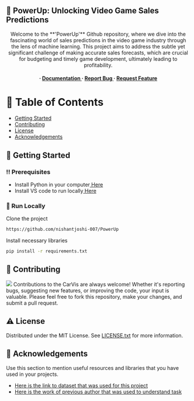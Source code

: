 ## :star2: PowerUp: Unlocking Video Game Sales Predictions
<div align='center'>

<p>Welcome to the **'PowerUp'** Github repository, where we dive into the fascinating world of sales predictions in the video game industry through the lens of machine learning. This project aims to address the subtle yet significant challenge of making accurate sales forecasts, which are crucial for budgeting and timely game development, ultimately leading to profitability.</p>
<h4> <span> · </span> <a href="https://github.com/nishantjoshi-007/PowerUp/blob/master/README.md"> Documentation </a> <span> · </span> <a href="https://github.com/nishantjoshi-007/PowerUp/issues"> Report Bug </a> <span> · </span> <a href="https://github.com/nishantjoshi-007/PowerUp/issues"> Request Feature </a> </h4>

</div>


# :notebook_with_decorative_cover: Table of Contents
- [Getting Started](#toolbox-getting-started)
- [Contributing](#wave-contributing)
- [License](#warning-license)
- [Acknowledgements](#gem-acknowledgements)


## :toolbox: Getting Started
### :bangbang: Prerequisites
- Install Python in your computer<a href="https://www.python.org/downloads/"> Here</a>
- Install VS code to run locally<a href="https://code.visualstudio.com/Download"> Here</a>


### :running: Run Locally
Clone the project
```bash
https://github.com/nishantjoshi-007/PowerUp
```
Install necessary libraries
```bash
pip install -r requirements.txt
```


## :wave: Contributing
<img src="https://contrib.rocks/image?repo=Louis3797/awesome-readme-template" /> Contributions to the CarVis are always welcome! Whether it's reporting bugs, suggesting new features, or improving the code, your input is valuable. Please feel free to fork this repository, make your changes, and submit a pull request.

## :warning: License
Distributed under the MIT License. See <a href="https://github.com/nishantjoshi-007/CarVis/blob/main/LICENSE">LICENSE.txt</a> for more information.

## :gem: Acknowledgements
Use this section to mention useful resources and libraries that you have used in your projects.
- [Here is the link to dataset that was used for this project](https://www.kaggle.com/datasets/gregorut/videogamesales/data)
- [Here is the work of previous author that was used to understand task](https://www.kaggle.com/code/omersenol/linear-regression)
